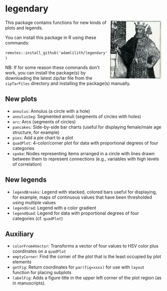 # legendary
<img align="right" src="arthur_byPyle1903.jpg" height="190"/>
This package contains functions for new kinds of plots and legends.

You can install this package in R using these commands:

`remotes::install_github('adamlilith/legendary')`  

NB: If for some reason these commands don't work, you can install the package(s) by downloading the latest zip/tar file from the `zipTarFiles` directory and installing the package(s) manually.

## New plots ##
* `annulus`: Annulus (a circle with a hole)
* `annulusSeg`: Segmented annuli (segments of circles with holes)
* `arc`: Arcs (segments of circles)
* `pancakes`: Side-by-side bar charts (useful for displaying female/male age structure, for example)
* `pies`: Add a pie chart to a plot
* `quadPlot`: 4-color/corner plot for data with proportional degrees of four categories
* `spoke`: Nodes representing items arranged in a circle with lines drawn between them to represent connections (e.g., variables with high levels of correlation)

## New legends ##
* `legendBreaks`: Legend with stacked, colored bars useful for displaying, for example, maps of continuous values that have been thresholded using multiple values
* `legendGrad`: Legend with a color gradient
* `legendQuad`: Legend for data with proportional degrees of four categories (cf. `quadPlot`)

## Auxiliary ###
* `colorFrom4Vector`: Transforms a vector of four values to HSV color plus coordinates on a `quadPlot`
* `emptyCorner`: Find the corner of the plot that is the least occupied by plot elements
* `getFig`: Return coordinates for `par(fig=xxxx)` for use with `layout` function for placing subplots
* `labelFig`: Adds a figure title in the upper left corner of the plot region (as in manuscripts).
